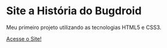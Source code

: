 # Site a História do Bugdroid
Meu primeiro projeto utilizando as tecnologias HTML5 e CSS3.

<a href = "https://gabrielcorrea0.github.io/android-projeto/" target="_blank">  Acesse o Site!</a>
